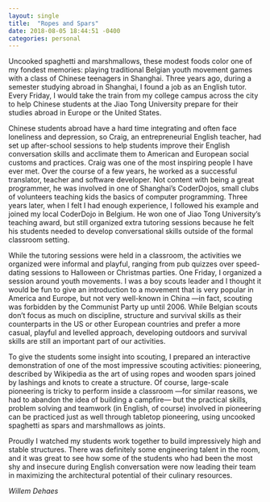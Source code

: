 ```yaml
---
layout: single
title:  "Ropes and Spars"
date: 2018-08-05 18:44:51 -0400
categories: personal
---
```


Uncooked spaghetti and marshmallows, these modest foods color one of my fondest memories: playing traditional Belgian youth movement games with a class of Chinese teenagers in Shanghai. Three years ago, during a semester studying abroad in Shanghai, I found a job as an English tutor. Every Friday, I would take the train from my college campus across the city to help Chinese students at the Jiao Tong University prepare for their studies abroad in Europe or the United States.

Chinese students abroad have a hard time integrating and often face loneliness and depression, so Craig, an entrepreneurial English teacher, had set up after-school sessions to help students improve their English conversation skills and acclimate them to American and European social customs and practices. Craig was one of the most inspiring people I have ever met. Over the course of a few years, he worked as a successful translator, teacher and software developer. Not content with being a great programmer, he was involved in one of Shanghai’s CoderDojos, small clubs of volunteers teaching kids the basics of computer programming. Three years later, when I felt I had enough experience, I followed his example and joined my local CoderDojo in Belgium. He won one of Jiao Tong University’s teaching award, but still organized extra tutoring sessions because he felt his students needed to develop conversational skills outside of the formal classroom setting.

While the tutoring sessions were held in a classroom, the activities we organized were informal and playful, ranging from pub quizzes over speed-dating sessions to Halloween or Christmas parties. One Friday, I organized a session around youth movements. I was a boy scouts leader and I thought it would be fun to give an introduction to a movement that is very popular in America and Europe, but not very well-known in China —in fact, scouting was forbidden by the Communist Party up until 2006. While Belgian scouts don’t focus as much on discipline, structure and survival skills as their counterparts in the US or other European countries and prefer a more casual, playful and levelled approach, developing outdoors and survival skills are still an important part of our activities.

To give the students some insight into scouting, I prepared an interactive demonstration of one of the most impressive scouting activities: pioneering, described by Wikipedia as the art of using ropes and wooden spars joined by lashings and knots to create a structure. Of course, large-scale pioneering is tricky to perform inside a classroom —for similar reasons, we had to abandon the idea of building a campfire— but the practical skills, problem solving and teamwork (in English, of course) involved in pioneering can be practiced just as well through tabletop pioneering, using uncooked spaghetti as spars and marshmallows as joints.

Proudly I watched my students work together to build impressively high and stable structures. There was definitely some engineering talent in the room, and it was great to see how some of the students who had been the most shy and insecure during English conversation were now leading their team in maximizing the architectural potential of their culinary resources.


*Willem Dehaes*

